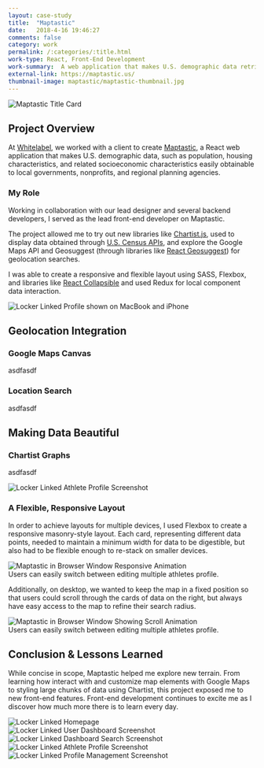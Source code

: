 ```yaml
---
layout: case-study
title:  "Maptastic"
date:   2018-4-16 19:46:27
comments: false
category: work
permalink: /:categories/:title.html
work-type: React, Front-End Development
work-summary:  A web application that makes U.S. demographic data retrieval and display simple and efficient.
external-link: https://maptastic.us/
thumbnail-image: maptastic/maptastic-thumbnail.jpg
---
```


<div class="grid grid--featured-image">
  <div class="grid__item grid__item--full">
      <img src="{{ site.url }}/assets/work/maptastic/featured-image-maptastic-2.jpg" alt="Maptastic Title Card">
  </div>
</div>

## Project Overview
At <a href="https://whitelabelco.com/" target="_blank" class="link--text-in-p">Whitelabel</a>, we worked with a client to create <a href="https://maptastic.us/" target="_blank" class="link--text-in-p">Maptastic</a>, a React web application that makes U.S. demographic data, such as population, housing characteristics, and related socioeconomic characteristics easily obtainable to local governments, nonprofits, and regional planning agencies.

### My Role
Working in collaboration with our lead designer and several backend developers, I served as the lead front-end developer on Maptastic.

The project allowed me to try out new libraries like <a href="https://gionkunz.github.io/chartist-js/" target="_blank" class="link--text-in-p">Chartist.js</a>, used to display data obtained through <a href="https://www.census.gov/data/developers/data-sets.html" target="_blank" class="link--text-in-p">U.S. Census APIs</a>, and explore the Google Maps API and Geosuggest (through libraries like <a href="https://github.com/ubilabs/react-geosuggest" target="_blank" class="link--text-in-p">React Geosuggest</a>) for geolocation searches.

I was able to create a responsive and flexible layout using SASS, Flexbox, and libraries like <a href="https://github.com/glennflanagan/react-collapsible" target="_blank" class="link--text-in-p">React Collapsible</a> and used Redux for local component data interaction.

<div class="grid grid-mt grid-mb">
  <div class="grid__item grid__item--full no-shadow">
    <img src="{{ site.url }}/assets/work/lockerlinked/locker-linked-profile-devices.jpg" alt="Locker Linked Profile shown on MacBook and iPhone">
  </div>
</div>

## Geolocation Integration
### Google Maps Canvas
asdfasdf

### Location Search
asdfasdf

## Making Data Beautiful
### Chartist Graphs
asdfasdf

<div class="grid grid-mt grid-mb">
  <div class="grid__item grid__item--full no-shadow">
    <img src="{{ site.url }}/assets/work/lockerlinked/locker-linked-profile-responsive.jpg" alt="Locker Linked Athlete Profile Screenshot">
  </div>
</div>

### A Flexible, Responsive Layout
In order to achieve layouts for multiple devices, I used Flexbox to create a responsive masonry-style layout. Each card, representing different data points, needed to maintain a minimum width for data to be digestible, but also had to be flexible enough to re-stack on smaller devices.

<div class="grid grid-mt grid-mb">
  <div class="grid__item grid__item--full">
    <img  src="{{ site.url }}/assets/work/maptastic/responsive-maptastic-2.gif" class="image-medium" alt="Maptastic in Browser Window Responsive Animation">
  </div>
  <span class="img-caption">
    Users can easily switch between editing multiple athletes profile.
  </span>
</div>

Additionally, on desktop, we wanted to keep the map in a fixed position so that users could scroll through the cards of data on the right, but always have easy access to the map to refine their search radius.

<div class="grid grid-mt grid-mb">
  <div class="grid__item grid__item--full">
    <img  src="{{ site.url }}/assets/work/maptastic/maptastic-fixed-positioning.gif" class="image-medium" alt="Maptastic in Browser Window Showing Scroll Animation">
  </div>
  <span class="img-caption">
    Users can easily switch between editing multiple athletes profile.
  </span>
</div>

<h2 class="text-center">
  Conclusion &amp; Lessons Learned
</h2>

While concise in scope, Maptastic helped me explore new terrain. From learning how interact with and customize map elements with Google Maps to styling large chunks of data using Chartist, this project exposed me to new front-end features. Front-end development continues to excite me as I discover how much more there is to learn every day.


<div class="grid grid-mt">
  <div class="grid__item grid__item--full">
    <img src="{{ site.url }}/assets/work/lockerlinked/locker-linked-homepage.jpg" alt="Locker Linked Homepage">
  </div>
  <div class="grid__item grid__item--full">
    <img src="{{ site.url }}/assets/work/lockerlinked/locker-linked-dashboard.jpg" alt="Locker Linked User Dashboard Screenshot">
  </div>
  <div class="grid__item grid__item--full">
    <img src="{{ site.url }}/assets/work/lockerlinked/locker-linked-coach-search.jpg" alt="Locker Linked Dashboard Search Screenshot">
  </div>
  <div class="grid__item grid__item--full no-shadow">
    <img src="{{ site.url }}/assets/work/lockerlinked/locker-linked-profile-stats.jpg" alt="Locker Linked Athlete Profile Screenshot">
  </div>
  <div class="grid__item grid__item--full">
    <img src="{{ site.url }}/assets/work/lockerlinked/locker-linked-locker-profile.jpg" alt="Locker Linked Profile Management Screenshot">
  </div>
</div>

